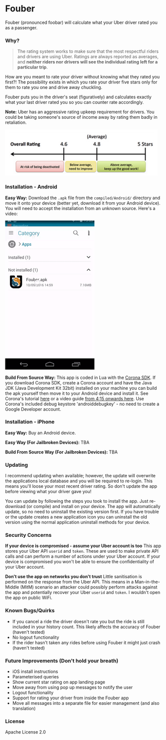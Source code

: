 # Fouber

Fouber (pronounced foobar) will calculate what your Uber driver rated you as a passenger.

### Why?
> The rating system works to make sure that the most respectful riders and drivers are using Uber. Ratings are always reported as averages, and **neither riders nor drivers will see the individual rating left for a particular trip**.

How are you meant to rate your driver without knowing what they rated you first?! The possibility exists in which you rate your driver five stars only for them to rate you one and drive away chuckling.

Fouber puts you in the driver's seat (figuratively) and calculates exactly what your last driver rated you so you can counter rate accordingly.

**Note:** Uber has an aggressive rating upkeep requirement for drivers. You could be taking someone's source of income away by rating them badly in retaliation.

![Image](git-files/drate.png?raw=true)

### Installation - Android
**Easy Way:** Download the ```.apk``` file from the ```compiled/Android/``` directory and move it onto your device (better yet, download it from your Android device). You will need to accept the installation from an unknown source. Here's a video:

![Image](git-files/android-install.gif?raw=true)

**Build From Source Way:** This app is coded in Lua with the [Corona SDK](https://coronalabs.com/). If you download Corona SDK, create a Corona account and have the Java JDK (Java Development Kit 32bit) installed on your machine you can build the apk yourself then move it to your Android device and install it. See Corona's tutorial [here](https://docs.coronalabs.com/daily/guide/distribution/androidBuild/index.html) or a video guide [from 4:15 onwards here](https://youtu.be/Omu4TJFZU6k?t=4m15s). Use Corona's included debug keystore 'androiddebugkey' - no need to create a Google Developer account.


### Installation - iPhone
**Easy Way:** Buy an Android device.

**Easy Way (For Jailbroken Devices):** TBA

**Build From Source Way (For Jailbroken Devices):** TBA

### Updating
I recommend updating when available; however, the update will overwrite the applications local database and you will be required to re-login. This means you'll loose your most recent driver rating. So don't update the app before viewing what your driver gave you!

You can update by following the steps you took to install the app. Just re-download (or compile) and install on your device. The app will automatically update, so no need to uninstall the existing version first. If you have trouble or the update creates a new application icon you can uninstall the old version using the normal application uninstall methods for your device.

### Security Concerns
**If your device is compromised - assume your Uber account is too** This app stores your Uber API ```userid``` and ```token```. These are used to make private API calls and can perform a number of actions under your Uber account. If your device is compromised you won't be able to ensure the confidentiality of your Uber account.

**Don't use the app on networks you don't trust** Little sanitisation is performed on the response from the Uber API. This means in a Man-in-the-Middle (MitM) scenario an attacker could possibly perform attacks against the app and potentially recover your Uber ```userid``` and ```token```. I wouldn't open the app on public WiFi.

### Known Bugs/Quirks
 - If you cancel a ride the driver doesn't rate you but the ride is still included in your history count. This likely affects the accuracy of Fouber (haven't tested)
 - No logout functionality
 - If the rider hasn't taken any rides before using Fouber it might just crash (haven't tested)

### Future Improvements (Don't hold your breath)
 - iOS install instructions
 - Parameterised queries
 - Show current star rating on app landing page
 - Move away from using pop up messages to notify the user
 - Logout functionality
 - Support for rating your driver from inside the Fouber app
 - Move all messages into a separate file for easier management (and also translation)

### License
Apache License 2.0